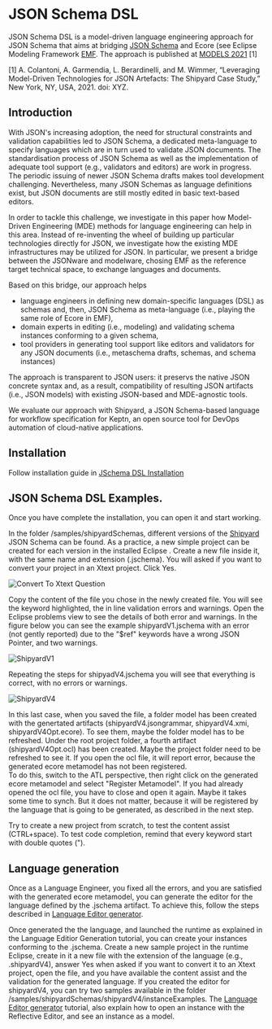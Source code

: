 # JSON Schema DSL

JSON Schema DSL is a model-driven language engineering approach for JSON Schema that aims at bridging [JSON Schema](https://json-schema.org/) and Ecore (see Eclipse Modeling Framework [EMF](https://www.eclipse.org/modeling/emf/). 
The approach is published at [MODELS 2021](https://conf.researchr.org/home/models-2021) [1]

[1] A. Colantoni, A. Garmendia, L. Berardinelli, and M. Wimmer, “Leveraging Model-Driven Technologies for JSON Artefacts: The Shipyard Case Study,” New York, NY, USA, 2021. doi: XYZ.

## Introduction

With JSON's increasing adoption, the need for structural constraints and validation capabilities led to JSON Schema, a dedicated meta-language to specify languages which are in turn used to validate JSON documents. 
The standardisation process of JSON Schema as well as the implementation of adequate tool support (e.g., validators and editors) are work in progress. 
The periodic issuing of newer JSON Schema drafts makes tool development challenging. Nevertheless, many JSON Schemas as language definitions exist, but JSON documents are still mostly edited in basic text-based editors.   

In order to tackle this challenge, we investigate in this paper how Model-Driven Engineering (MDE) methods for language engineering can help in this area. 
Instead of re-inventing the wheel of building up particular technologies directly for JSON, we investigate how the existing MDE infrastructures may be utilized for JSON. 
In particular, we present a bridge between the JSONware and modelware, chosing EMF as the reference target technical space, to exchange languages and documents. 

Based on this bridge, our approach helps 
- language engineers in defining new domain-specific languages (DSL) as schemas and, then, JSON Schema as meta-language (i.e., playing the same role of Ecore in EMF),
- domain experts in editing (i.e., modeling) and validating schema instances conforming to a given schema,
- tool providers in generating tool support like editors and validators for any JSON documents (i.e., metaschema drafts, schemas, and schema instances)
 
The approach is transparent to JSON users: it preservs the native JSON concrete syntax and, as a result, compatibility of resulting JSON artifacts (i.e., JSON models) with existing JSON-based and MDE-agnostic tools.

We evaluate our approach with Shipyard, a JSON Schema-based language for workflow specification for Keptn, an open source tool for DevOps automation of cloud-native applications.


## Installation

Follow installation guide in  [JSchema DSL Installation](tutorials/JSchemaDSLInstallationTutorial.pdf)


## JSON Schema DSL Examples.
Once you have complete the installation, you can open it and start working.

In the folder /samples/shipyardSchemas,  different versions of the [Shipyard](https://github.com/keptn/spec/blob/master/shipyard.md) JSON Schema can be found.
As a practice, a new simple project can be created for each version in the installed Eclipse .  Create a new file inside it, with the same name and extension (.jschema). You will asked 
if you want to convert your project in an Xtext project. Click Yes.

![Convert To Xtext Question](tutorials/img/convertXtextPropject.PNG)  

Copy the content of the file you chose in the newly created file. You will see the keyword highlighted, the in line validation errors and warnings. 
Open the Eclipse problems view to see the details of both error and warnings.  In the figure below you can see the example shipyardV1.jschema with an error (not gently reported) 
due to the "$ref" keywords have a wrong JSON Pointer, and two warnings. 

![ShipyardV1](tutorials/img/shipyardV1.PNG) 


Repeating the steps for shipyadV4.jschema you will see that everything is correct, with no errors or warnings.

![ShipyardV4](tutorials/img/shipyardV4.PNG) 


In this last case, when you saved the file, a folder model has been created with the genertated artifacts (shipyardV4.jsongrammar, shipyardV4.xmi, shipyardV4Opt.ecore). 
To see them, maybe the folder model has to be refreshed. Under the root project folder, a fourth artifact (shipyardV4Opt.ocl) has been created. Maybe the project folder need to be refreshed to see it.
If you open the ocl file, it will report error, because the generated ecore metamodel has not been registered.  
To do this, switch to the ATL perspective, then right click on the generated ecore metamodel and select "Register Metamodel". If you had already opened the ocl file, you have to close and open it again.
Maybe it takes some time to synch. But it does not matter, because it will be registered by the language that is going to be generated, as described in the next step.


Try to create a new project from scratch, to test the content assist (CTRL+space). To test code completion, remind that every keyword start with double quotes ("). 

## Language generation

Once as a Language Engineer, you fixed all the errors, and you are satisfied with the generated ecore metamodel, you can generate the editor for the language defined by the .jschema artifact.
To achieve this, follow the steps described in [Language Editor generator](tutorials/LanguageEditorGeneration.pdf).

Once generated the the language, and launched the runtime as explained in the Language Editior Generation tutorial, you can create your instances conforming to the .jschema.
Create a new sample project in the runtime Eclipse, create in it a new file with the extension of the language (e.g., .shipyardV4), answer Yes when asked if you want to convert it to an Xtext project,
open the file, and you have available the content assist and the validation for the generated language.
If you created the editor for shipyardV4, you can try two samples available in the folder /samples/shipyardSchemas/shipyardV4/instanceExamples.
The [Language Editor generator](tutorials/LanguageEditorGeneration.pdf) tutorial, also explain how to open an instance with the Reflective Editor, and see an instance as a model.


